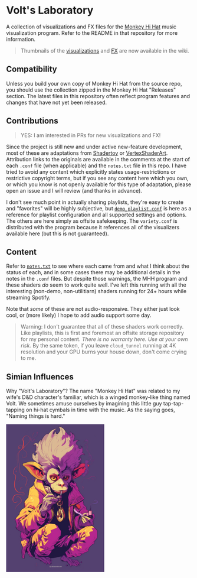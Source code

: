 # Volt's Laboratory

A collection of visualizations and FX files for the [Monkey Hi Hat](https://github.com/MV10/monkey-hi-hat) music visualization program. Refer to the README in that repository for more information.

> Thumbnails of the [visualizations](https://github.com/MV10/volts-laboratory/wiki/Thumbnails-1:-Visualizers) and [FX](https://github.com/MV10/volts-laboratory/wiki/Thumbnails-2:-FX-Post%E2%80%90Processing) are now available in the wiki.

## Compatibility
Unless you build your own copy of Monkey Hi Hat from the source repo, you should use the collection zipped in the Monkey Hi Hat "Releases" section. The latest files in this repository often reflect program features and changes that have not yet been released.

## Contributions

> YES: I am interested in PRs for new visualizations and FX!

Since the project is still new and under active new-feature development, most of these are adaptations from [Shadertoy](https://www.shadertoy.com/) or [VertexShaderArt](https://www.vertexshaderart.com/). Attribution links to the originals are available in the comments at the start of each `.conf` file (when applicable) and the `notes.txt` file in this repo. I have tried to avoid any content which explicitly states usage-restrictions or restrictive copyright terms, but if you see any content here which you own, or which you know is not openly available for this type of adaptation, please open an issue and I will review (and thanks in advance).

I don't see much point in actually sharing playlists, they're easy to create and "favorites" will be highly subjective, but [`demo_playlist.conf`](playlists/demo_playlist.conf) is here as a reference for playlist configuration and all supported settings and options. The others are here simply as offsite safekeeping. The `variety.conf` is distributed with the program because it references all of the visualizers available here (but this is not guaranteed).

## Content

Refer to [`notes.txt`](./notes.txt) to see where each came from and what I think about the status of each, and in some cases there may be additional details in the notes in the `.conf` files. But despite those warnings, the MHH program and these shaders _do_ seem to work quite well. I've left this running with all the interesting (non-demo, non-utilitiarn) shaders running for 24+ hours while streaming Spotify.

Note that _some_ of these are not audio-responsive. They either just look cool, or (more likely) I hope to  add audio support some day.

> Warning: I don't guarantee that all of these shaders work correctly. Like playlists, this is first and foremost an offsite storage repository for my personal content. _There is no warranty here. Use at your own risk._ By the same token, if you leave `cloud_tunnel` running at 4K resolution and your GPU burns your house down, don't come crying to me.

## Simian Influences

Why "Volt's Laboratory"? The name "Monkey Hi Hat" was related to my wife's D&D character's familiar, which is a winged monkey-like thing named Volt. We sometimes amuse ourselves by imagining this little guy tap-tap-tapping on hi-hat cymbals in time with the music. As the saying goes, "Naming things is hard."

<img src="https://github.com/MV10/volts-laboratory/blob/master/misc/mhh.png" height="400px"/>